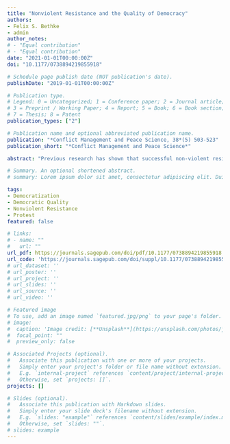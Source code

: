 ```yaml
---
title: "Nonviolent Resistance and the Quality of Democracy"
authors:
- Felix S. Bethke
- admin
author_notes:
# - "Equal contribution"
# - "Equal contribution"
date: "2021-01-01T00:00:00Z"
doi: "10.1177/0738894219855918"

# Schedule page publish date (NOT publication's date).
publishDate: "2019-01-01T00:00:00Z"

# Publication type.
# Legend: 0 = Uncategorized; 1 = Conference paper; 2 = Journal article;
# 3 = Preprint / Working Paper; 4 = Report; 5 = Book; 6 = Book section;
# 7 = Thesis; 8 = Patent
publication_types: ["2"]

# Publication name and optional abbreviated publication name.
publication: "*Conflict Management and Peace Science, 38*(5) 503-523"
publication_short: "*Conflict Management and Peace Science*"

abstract: "Previous research has shown that successful non-violent resistance (NVR) campaigns promote democracy compared with violent revolutions and top-down liberalization. However, research to date has not examined the character and quality of the democratic regimes following NVR campaigns, or evaluated the mechanisms that produce this effect. In this paper, we address this gap by analyzing the effect of NVR on the quality of democracy, using the Polyarchy index from the Varieties of Democracies project and its sub-components: (1) elected executive; (2) free and fair elections; (3) freedom of expression; (4) associational autonomy; and (5) inclusive citizenship. Using kernel matching and differences-in-differences estimation we find that initiating a democratic transition through NVR improves democratic quality after transition significantly and substantially relative to cases without this characteristic. Our analysis of the Polyarchy index's sub-components reveals that this positive effect comes about primarily owing to improvements in freedom of expression and associational autonomy. This finding speaks to the strength of NVR in promoting expressive dimensions of democracy."

# Summary. An optional shortened abstract.
# summary: Lorem ipsum dolor sit amet, consectetur adipiscing elit. Duis posuere tellus ac convallis placerat. Proin tincidunt magna sed ex sollicitudin condimentum.

tags:
- Democratization
- Democratic Quality
- Nonviolent Resistance
- Protest
featured: false

# links:
# - name: ""
#   url: ""
url_pdf: https://journals.sagepub.com/doi/pdf/10.1177/0738894219855918
url_code: 'https://journals.sagepub.com/doi/suppl/10.1177/0738894219855918/suppl_file/replication_files.rar'
# url_dataset: ''
# url_poster: ''
# url_project: ''
# url_slides: ''
# url_source: ''
# url_video: ''

# Featured image
# To use, add an image named `featured.jpg/png` to your page's folder. 
# image:
#  caption: 'Image credit: [**Unsplash**](https://unsplash.com/photos/jdD8gXaTZsc)'
#  focal_point: ""
#  preview_only: false

# Associated Projects (optional).
#   Associate this publication with one or more of your projects.
#   Simply enter your project's folder or file name without extension.
#   E.g. `internal-project` references `content/project/internal-project/index.md`.
#   Otherwise, set `projects: []`.
projects: []

# Slides (optional).
#   Associate this publication with Markdown slides.
#   Simply enter your slide deck's filename without extension.
#   E.g. `slides: "example"` references `content/slides/example/index.md`.
#   Otherwise, set `slides: ""`.
# slides: example
---
```


